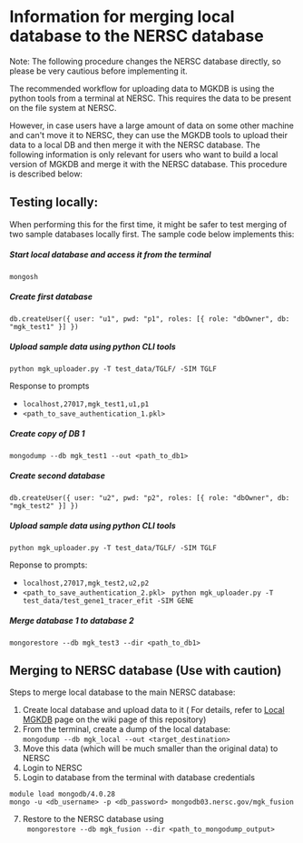 # Information for merging local database to the NERSC database 

Note: The following procedure changes the NERSC database directly, so please be very cautious before implementing it.

The recommended workflow for uploading data to MGKDB is using the python tools from a terminal at NERSC. This requires the data to be present on the file system at NERSC.

However, in case users have a large amount of data on some other machine and can't move it to NERSC, they can use the MGKDB tools to upload their data to a local DB and then merge it with the NERSC database. 
The following information is only relevant for users who want to build a local version of MGKDB and merge it with the NERSC database. This procedure is described below: 

## Testing locally: 
When performing this for the first time, it might be safer to test merging of two sample databases locally first. 
The sample code below implements this: 

##### Start local database and access it from the terminal
`mongosh`

##### Create first database 
```use mgk_test1
db.createUser({ user: "u1", pwd: "p1", roles: [{ role: "dbOwner", db: "mgk_test1" }] })
```
##### Upload sample data using python CLI tools
`python mgk_uploader.py -T test_data/TGLF/ -SIM TGLF`

Response to prompts 
- `localhost,27017,mgk_test1,u1,p1`
- `<path_to_save_authentication_1.pkl>`
##### Create copy of DB 1
`mongodump --db mgk_test1 --out <path_to_db1>`

##### Create second database 
```use mgk_test2
db.createUser({ user: "u2", pwd: "p2", roles: [{ role: "dbOwner", db: "mgk_test2" }] })
```
##### Upload sample data using python CLI tools
`python mgk_uploader.py -T test_data/TGLF/ -SIM TGLF`

Reponse to prompts:
- `localhost,27017,mgk_test2,u2,p2`
- `<path_to_save_authentication_2.pkl>`
 
`python mgk_uploader.py -T test_data/test_gene1_tracer_efit -SIM GENE`

##### Merge database 1 to database 2
`mongorestore --db mgk_test3 --dir <path_to_db1>`

## Merging to NERSC database (Use with caution)
Steps to merge local database to the main NERSC database: 
1. Create local database and upload data to it ( For details, refer to [Local MGKDB](https://github.com/Sapientai/MGKDB/wiki/Local-MGKDB) page on the wiki page of this repository)
2. From the terminal, create a dump of the local database: \
   ```mongodump --db mgk_local --out <target_destination>```
4. Move this data (which will be much smaller than the original data) to NERSC 
5. Login to NERSC
6. Login to database from the terminal with database credentials
```
module load mongodb/4.0.28
mongo -u <db_username> -p <db_password> mongodb03.nersc.gov/mgk_fusion
```
7. Restore to the NERSC database using \
   ``` mongorestore --db mgk_fusion --dir <path_to_mongodump_output>```

